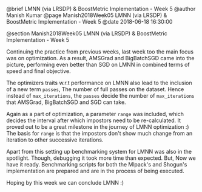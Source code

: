 @brief LMNN (via LRSDP) & BoostMetric Implementation - Week 5
@author Manish Kumar
@page Manish2018Week05 LMNN (via LRSDP) & BoostMetric Implementation - Week 5
@date 2018-06-18 16:30:00

@section Manish2018Week05 LMNN (via LRSDP) & BoostMetric Implementation - Week 5

Continuing the practice from previous weeks, last week too the main focus was on optimization. As a result, AMSGrad and BigBatchSGD came into the picture, performing even better than SGD on LMNN in combined terms of speed and final objective.

The optimizers traits w.r.t performance on LMNN also lead to the inclusion of a new term `passes`, The number of full passes on the dataset. Hence instead of `max_iterations`, the `passes` decide the number of `max_iterations` that AMSGrad, BigBatchSGD and SGD can take. 

Again as a part of optimization, a parameter `range` was included, which decides the interval after which impostors need to be re-calculated. It proved out to be a great milestone in the journey of LMNN optimization :) The basis for `range` is that the impostors don't show much change from an iteration to other successive iterations.

Apart from this setting up benchmarking system for LMNN was also in the spotlight. Though, debugging it took more time than expected. But, Now we have it ready. Benchmarking scripts for both the Mlpack's and Shogun's implementation are prepared and are in the process of being executed.

Hoping by this week we can conclude LMNN :)